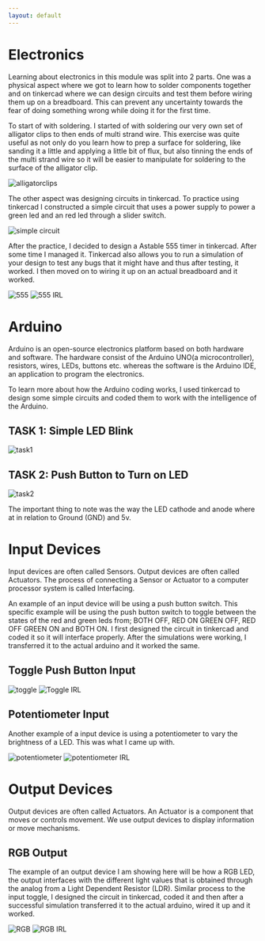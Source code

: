 ```yaml
---
layout: default
---
```


# Electronics
Learning about electronics in this module was split into 2 parts. One was a physical aspect where we got to learn how to solder components together and on tinkercad where we can design circuits and test them before wiring them up on a breadboard. This can prevent any uncertainty towards the fear of doing something wrong while doing it for the first time.

To start of with soldering. I started of with soldering our very own set of alligator clips to then ends of multi strand wire. This exercise was quite useful as not only do you learn how to prep a surface for soldering, like sanding it a little and applying a little bit of flux, but also tinning the ends of the multi strand wire so it will be easier to manipulate for soldering to the surface of the alligator clip.

![alligatorclips](images/electronics/alligator.jpg)

The other aspect was designing circuits in tinkercad. To practice using tinkercad I constructed a simple circuit that uses a power supply to power a green led and an red led through a slider switch.

![simple circuit](images/electronics/simplecircuit.JPG)

After the practice, I decided to design a Astable 555 timer in tinkercad. After some time I managed it. Tinkercad also allows you to run a simulation of your design to test any bugs that it might have and thus after testing, it worked. I then moved on to wiring it up on an actual breadboard and it worked.

![555](images/electronics/astable555.JPG)
![555 IRL](images/electronics/555irl.jpg)

# Arduino
Arduino is an open-source electronics platform based on both hardware and software. The hardware consist of the Arduino UNO(a microcontroller), resistors, wires, LEDs, buttons etc. whereas the software is the Arduino IDE, an application to program the electronics.

To learn more about how the Arduino coding works, I used tinkercad to design some simple circuits and coded them to work with the intelligence of the Arduino.

## TASK 1: Simple LED Blink

![task1](images/electronics/task1.JPG)

## TASK 2: Push Button to Turn on LED

![task2](images/electronics/task2.JPG)

The important thing to note was the way the LED cathode and anode where at in relation to Ground (GND) and 5v.

# Input Devices
Input devices are often called Sensors. Output devices are often called Actuators. The process of connecting a Sensor or Actuator to a computer processor system is called Interfacing.

An example of an input device will be using a push button switch. This specific example will be using the push button switch to toggle between the states of the red and green leds from; BOTH OFF, RED ON GREEN OFF, RED OFF GREEN ON and BOTH ON. I first designed the circuit in tinkercad and coded it so it will interface properly. After the simulations were working, I transferred it to the actual arduino and it worked the same.

## Toggle Push Button Input

![toggle](images/electronics/toggle.JPG)
![Toggle IRL](images/electronics/toggleirl.jpg)

## Potentiometer Input

Another example of a input device is using a potentiometer to vary the brightness of a LED. This was what I came up with.

![potentiometer](images/electronics/analog.JPG)
![potentiometer IRL](images/electronics/analogirl.jpg)



# Output Devices
Output devices are often called Actuators. An Actuator is a component that moves or controls movement. We use output devices to display information or move mechanisms.

## RGB Output

The example of an output device I am showing here will be how a RGB LED, the output interfaces with the different light values that is obtained through the analog from a Light Dependent Resistor (LDR). Similar process to the input toggle, I designed the circuit in tinkercad, coded it and then after a successful simulation transferred it to the actual arduino, wired it up and it worked.

![RGB](images/electronics/rgb.JPG)
![RGB IRL](images/electronics/rgbirl.jpg)
